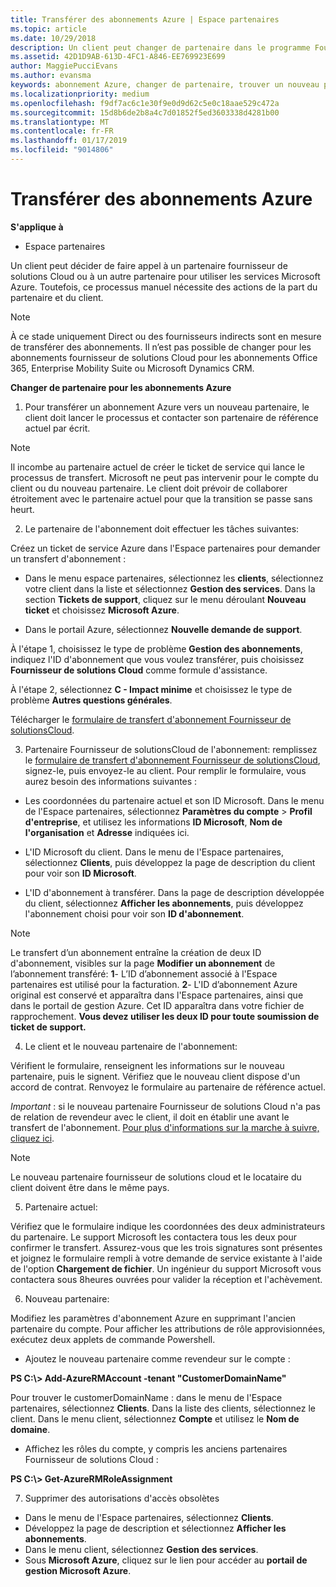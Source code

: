 ```yaml
---
title: Transférer des abonnements Azure | Espace partenaires
ms.topic: article
ms.date: 10/29/2018
description: Un client peut changer de partenaire dans le programme Fournisseur de solutions&nbsp;Cloud pour utiliser les services Microsoft&nbsp;Azure. Toutefois, ce processus manuel nécessite des actions de la part du partenaire et du client.
ms.assetid: 42D1D9AB-613D-4FC1-A846-EE769923E699
author: MaggiePucciEvans
ms.author: evansma
keywords: abonnement Azure, changer de partenaire, trouver un nouveau partenaire, autre partenaire
ms.localizationpriority: medium
ms.openlocfilehash: f9df7ac6c1e30f9e0d9d62c5e0c18aae529c472a
ms.sourcegitcommit: 15d8b6de2b8a4c7d01852f5ed3603338d4281b00
ms.translationtype: MT
ms.contentlocale: fr-FR
ms.lasthandoff: 01/17/2019
ms.locfileid: "9014806"
---
```

# <a name="transfer-azure-subscriptions"></a>Transférer des abonnements Azure 

**S'applique à**

-  Espace partenaires

Un client peut décider de faire appel à un partenaire fournisseur de solutions Cloud ou à un autre partenaire pour utiliser les services Microsoft Azure. Toutefois, ce processus manuel nécessite des actions de la part du partenaire et du client.

>[!Note]  
>À ce stade uniquement Direct ou des fournisseurs indirects sont en mesure de transférer des abonnements.
>Il n’est pas possible de changer pour les abonnements fournisseur de solutions Cloud pour les abonnements Office 365, Enterprise Mobility Suite ou Microsoft Dynamics CRM.



**Changer de partenaire pour les abonnements Azure**

1. Pour transférer un abonnement Azure vers un nouveau partenaire, le client doit lancer le processus et contacter son partenaire de référence actuel par écrit. 
>[!Note]
>Il incombe au partenaire actuel de créer le ticket de service qui lance le processus de transfert. Microsoft ne peut pas intervenir pour le compte du client ou du nouveau partenaire. Le client doit prévoir de collaborer étroitement avec le partenaire actuel pour que la transition se passe sans heurt.

2. Le partenaire de l'abonnement doit effectuer les tâches suivantes:

Créez un ticket de service Azure dans l'Espace partenaires pour demander un transfert d'abonnement&nbsp;:
-   Dans le menu espace partenaires, sélectionnez les **clients**, sélectionnez votre client dans la liste et sélectionnez **Gestion des services**. Dans la section **Tickets de support**, cliquez sur le menu déroulant **Nouveau ticket** et choisissez **Microsoft Azure**.

-   Dans le portail Azure, sélectionnez **Nouvelle demande de support**.

À l'étape&nbsp;1, choisissez le type de problème **Gestion des abonnements**, indiquez l'ID d'abonnement que vous voulez transférer, puis choisissez **Fournisseur de solutions&nbsp;Cloud** comme formule d'assistance.

À l'étape 2, sélectionnez **C - Impact minime** et choisissez le type de problème **Autres questions générales**.

Télécharger le [formulaire de transfert d'abonnement Fournisseur de solutionsCloud](https://assets.windowsphone.com/5222c408-e546-4e01-b72a-2ec7d4c43d57/CSP_Subscription_Transfer_Form_Azure_InvariantCulture_Default.zip).

3. Partenaire Fournisseur de solutionsCloud de l'abonnement: remplissez le [formulaire de transfert d'abonnement Fournisseur de solutionsCloud](https://assets.windowsphone.com/5222c408-e546-4e01-b72a-2ec7d4c43d57/CSP_Subscription_Transfer_Form_Azure_InvariantCulture_Default.zip), signez-le, puis envoyez-le au client. Pour remplir le formulaire, vous aurez besoin des informations suivantes&nbsp;:

- Les coordonnées du partenaire actuel et son ID Microsoft. Dans le menu de l'Espace partenaires, sélectionnez **Paramètres du compte** &gt; **Profil d'entreprise**, et utilisez les informations **ID Microsoft**, **Nom de l'organisation** et **Adresse** indiquées ici.

- L'ID&nbsp;Microsoft du client. Dans le menu de l'Espace partenaires, sélectionnez **Clients**, puis développez la page de description du client pour voir son **ID&nbsp;Microsoft**.

- L'ID d'abonnement à transférer. Dans la page de description développée du client, sélectionnez **Afficher les abonnements**, puis développez l'abonnement choisi pour voir son **ID d'abonnement**.

>[!Note]
>Le transfert d’un abonnement entraîne la création de deux ID d'abonnement, visibles sur la page **Modifier un abonnement** de l’abonnement transféré: **1**- L’ID d’abonnement associé à l'Espace partenaires est utilisé pour la facturation. 
**2**- L'ID d’abonnement Azure original est conservé et apparaîtra dans l'Espace partenaires, ainsi que dans le portail de gestion Azure. Cet ID apparaîtra dans votre fichier de rapprochement.  **Vous devez utiliser les deux ID pour toute soumission de ticket de support.**

4. Le client et le nouveau partenaire de l'abonnement:

Vérifient le formulaire, renseignent les informations sur le nouveau partenaire, puis le signent. Vérifiez que le nouveau client dispose d'un accord de contrat. Renvoyez le formulaire au partenaire de référence actuel.

*Important*&nbsp;: si le nouveau partenaire Fournisseur de solutions&nbsp;Cloud n'a pas de relation de revendeur avec le client, il doit en établir une avant le transfert de l'abonnement. [Pour plus d'informations sur la marche à suivre, cliquez ici](request-a-relationship-with-a-customer.md).

>[!Note]
>Le nouveau partenaire fournisseur de solutions cloud et le locataire du client doivent être dans le même pays. 

5. Partenaire actuel:

Vérifiez que le formulaire indique les coordonnées des deux administrateurs du partenaire. Le support Microsoft les contactera tous les deux pour confirmer le transfert. Assurez-vous que les trois signatures sont présentes et joignez le formulaire rempli à votre demande de service existante à l'aide de l'option **Chargement de fichier**. Un ingénieur du support Microsoft vous contactera sous 8heures ouvrées pour valider la réception et l'achèvement.

6. Nouveau partenaire:

Modifiez les paramètres d'abonnement Azure en supprimant l'ancien partenaire du compte. Pour afficher les attributions de rôle approvisionnées, exécutez deux applets de commande Powershell.

-   Ajoutez le nouveau partenaire comme revendeur sur le compte&nbsp;:

**PS C:\\&gt; Add-AzureRMAccount -tenant "CustomerDomainName"**

Pour trouver le customerDomainName&nbsp;: dans le menu de l'Espace partenaires, sélectionnez **Clients**. Dans la liste des clients, sélectionnez le client. Dans le menu client, sélectionnez **Compte** et utilisez le **Nom de domaine**.

-   Affichez les rôles du compte, y compris les anciens partenaires Fournisseur de solutions&nbsp;Cloud&nbsp;:

**PS C:\\&gt; Get-AzureRMRoleAssignment**

7. Supprimer des autorisations d'accès obsolètes

-  Dans le menu de l'Espace partenaires, sélectionnez **Clients**. 
-  Développez la page de description et sélectionnez **Afficher les abonnements**. 
-  Dans le menu client, sélectionnez **Gestion des services**. 
-  Sous **Microsoft&nbsp;Azure**, cliquez sur le lien pour accéder au **portail de gestion Microsoft&nbsp;Azure**.

 

 



